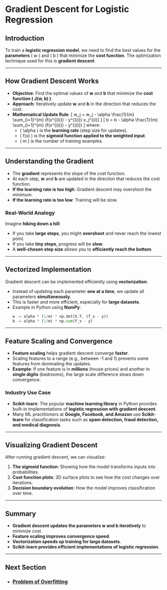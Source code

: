# Gradient Descent for Logistic Regression

## Introduction
To train a **logistic regression model**, we need to find the best values for the **parameters** \( w \) and \( b \) that minimize the **cost function**. The optimization technique used for this is **gradient descent**.

---

## How Gradient Descent Works
- **Objective**: Find the optimal values of **w** and **b** that minimize the **cost function \( J(w, b) \)**.
- **Approach**: Iteratively update **w** and **b** in the direction that reduces the cost.
- **Mathematical Update Rule**:
  \[
  w_j = w_j - \alpha \frac{1}{m} \sum_{i=1}^{m} (f(x^{(i)}) - y^{(i)}) x_j^{(i)}
  \]
  \[
  b = b - \alpha \frac{1}{m} \sum_{i=1}^{m} (f(x^{(i)}) - y^{(i)})
  \]
  where:
  - \( \alpha \) is the **learning rate** (step size for updates).
  - \( f(x) \) is the **sigmoid function applied to the weighted input**.
  - \( m \) is the number of training examples.

---

## Understanding the Gradient
- The **gradient** represents the slope of the cost function.
- At each step, **w** and **b** are updated in the direction that reduces the cost function.
- **If the learning rate is too high**: Gradient descent may overshoot the minimum.
- **If the learning rate is too low**: Training will be slow.

### Real-World Analogy
Imagine **hiking down a hill**:
- If you take **large steps**, you might **overshoot** and never reach the lowest point.
- If you take **tiny steps**, progress will be **slow**.
- A **well-chosen step size** allows you to **efficiently reach the bottom**.

---

## Vectorized Implementation
Gradient descent can be implemented efficiently using **vectorization**:
- Instead of updating each parameter **one at a time**, we update all parameters **simultaneously**.
- This is faster and more efficient, especially for **large datasets**.
- Example in Python using **NumPy**:
  ```python
  w -= alpha * (1/m) * np.dot(X.T, (f_x - y))
  b -= alpha * (1/m) * np.sum(f_x - y)
  ```

---

## Feature Scaling and Convergence
- **Feature scaling** helps gradient descent converge **faster**.
- Scaling features to a range (e.g., between -1 and 1) prevents some features from dominating the updates.
- **Example**: If one feature is in **millions** (house prices) and another in **single digits** (bedrooms), the large scale difference slows down convergence.

### Industry Use Case
- **Scikit-learn**: The popular **machine learning library** in Python provides built-in implementations of **logistic regression with gradient descent**.
- Many ML practitioners at **Google, Facebook, and Amazon** use **Scikit-learn** for classification tasks such as **spam detection, fraud detection, and medical diagnosis**.

---

## Visualizing Gradient Descent
After running gradient descent, we can visualize:
1. **The sigmoid function**: Showing how the model transforms inputs into probabilities.
2. **Cost function plots**: 3D surface plots to see how the cost changes over iterations.
3. **Decision boundary evolution**: How the model improves classification over time.

---

## Summary
- **Gradient descent updates the parameters w and b iteratively** to minimize cost.
- **Feature scaling improves convergence speed**.
- **Vectorization speeds up training for large datasets**.
- **Scikit-learn provides efficient implementations of logistic regression**.

---

## Next Section
- ### [Problem of Overfitting](../Overfitting/Problem_of_Overfitting.md)
